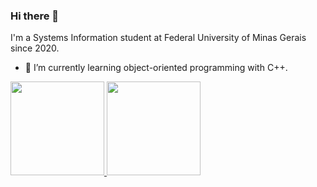 ### Hi there 👋

I'm a Systems Information student at Federal University of Minas Gerais since 2020. 

- 🌱 I’m currently learning object-oriented programming with C++.

 <!-- GITHUB STATS -->
 <gitStats align="center" style="display: flex">
  <a href = "https://github.com/bruna-adias">
    <img height ="150em"src = "https://github-readme-stats.vercel.app/api?username=bruna-adias&show_icons=true&theme=dracula&hide=stars,issues" />
    <img height="150em" src="https://github-readme-stats.vercel.app/api/top-langs/?username=bruna-adias&show_icons=true&theme=dracula&hide=stars,issues" />
  </a>
 </gitStats>

<!--
**bruna-adias/bruna-adias** is a ✨ _special_ ✨ repository because its `README.md` (this file) appears on your GitHub profile.

Here are some ideas to get you started:

- 🔭 I’m currently working on ...
- 🌱 I’m currently learning ...
- 👯 I’m looking to collaborate on ...
- 🤔 I’m looking for help with ...
- 💬 Ask me about ...
- 📫 How to reach me: ...
- 😄 Pronouns: ...
- ⚡ Fun fact: ...
-->
